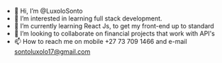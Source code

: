 - 👋 Hi, I’m @LuxoloSonto
- 👀 I’m interested in learning full stack development.
- 🌱 I’m currently learning React Js, to get my front-end up to standard
- 💞️ I’m looking to collaborate on financial projects that work with API's
- 📫 How to reach me on mobile +27 73 709 1466 and e-mail sontoluxolo17@gmail.com

<!---
LuxoloSonto/LuxoloSonto is a ✨ special ✨ repository because its `README.md` (this file) appears on your GitHub profile.
You can click the Preview link to take a look at your changes.
--->
